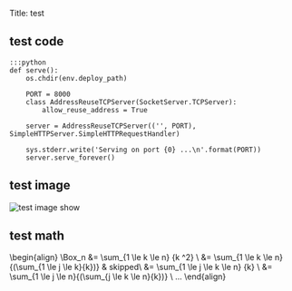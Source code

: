 Title: test


## test code

    :::python
    def serve():
        os.chdir(env.deploy_path)

        PORT = 8000
        class AddressReuseTCPServer(SocketServer.TCPServer):
            allow_reuse_address = True

        server = AddressReuseTCPServer(('', PORT), SimpleHTTPServer.SimpleHTTPRequestHandler)

        sys.stderr.write('Serving on port {0} ...\n'.format(PORT))
        server.serve_forever()

## test image

![test image show][test_image]

[test_image]: images/docker_images.png "test"

## test math

\begin{align}
\Box_n &= \sum_{1 \le k \le n} {k ^2} \\
            &= \sum_{1 \le k \le n}{(\sum_{1 \le j \le k}{k})} & skipped\\
            &= \sum_{1 \le j \le k \le n} {k} \\
            &= \sum_{1 \le j \le n}{(\sum_{j \le k \le n}{k})} \\
            ...
\end{align}


